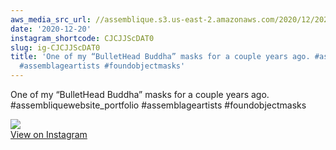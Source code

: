 ```yaml
---
aws_media_src_url: //assemblique.s3.us-east-2.amazonaws.com/2020/12/2020-12-20_20-46-25_UTC.jpg
date: '2020-12-20'
instagram_shortcode: CJCJJScDAT0
slug: ig-CJCJJScDAT0
title: 'One of my “BulletHead Buddha” masks for a couple years ago. #assembliquewebsite_portfolio
  #assemblageartists #foundobjectmasks'
---
```


One of my “BulletHead Buddha” masks for a couple years ago. #assembliquewebsite\_portfolio #assemblageartists #foundobjectmasks 

![](//assemblique.s3.us-east-2.amazonaws.com/2020/12/2020-12-20_20-46-25_UTC.jpg)   
[View on Instagram](https://www.instagram.com/p/CJCJJScDAT0/)
